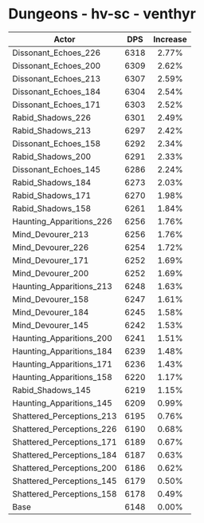 # Dungeons - hv-sc - venthyr
| Actor | DPS | Increase |
|---|:---:|:---:|
|Dissonant_Echoes_226|6318|2.77%|
|Dissonant_Echoes_200|6309|2.62%|
|Dissonant_Echoes_213|6307|2.59%|
|Dissonant_Echoes_184|6304|2.54%|
|Dissonant_Echoes_171|6303|2.52%|
|Rabid_Shadows_226|6301|2.49%|
|Rabid_Shadows_213|6297|2.42%|
|Dissonant_Echoes_158|6292|2.34%|
|Rabid_Shadows_200|6291|2.33%|
|Dissonant_Echoes_145|6286|2.24%|
|Rabid_Shadows_184|6273|2.03%|
|Rabid_Shadows_171|6270|1.98%|
|Rabid_Shadows_158|6261|1.84%|
|Haunting_Apparitions_226|6256|1.76%|
|Mind_Devourer_213|6256|1.76%|
|Mind_Devourer_226|6254|1.72%|
|Mind_Devourer_171|6252|1.69%|
|Mind_Devourer_200|6252|1.69%|
|Haunting_Apparitions_213|6248|1.63%|
|Mind_Devourer_158|6247|1.61%|
|Mind_Devourer_184|6245|1.58%|
|Mind_Devourer_145|6242|1.53%|
|Haunting_Apparitions_200|6241|1.51%|
|Haunting_Apparitions_184|6239|1.48%|
|Haunting_Apparitions_171|6236|1.43%|
|Haunting_Apparitions_158|6220|1.17%|
|Rabid_Shadows_145|6219|1.15%|
|Haunting_Apparitions_145|6209|0.99%|
|Shattered_Perceptions_213|6195|0.76%|
|Shattered_Perceptions_226|6190|0.68%|
|Shattered_Perceptions_171|6189|0.67%|
|Shattered_Perceptions_184|6187|0.63%|
|Shattered_Perceptions_200|6186|0.62%|
|Shattered_Perceptions_145|6179|0.50%|
|Shattered_Perceptions_158|6178|0.49%|
|Base|6148|0.00%|
